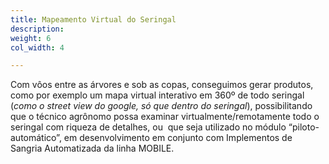```yaml
---
title: Mapeamento Virtual do Seringal
description: 
weight: 6
col_width: 4

---
```

Com vôos entre as árvores e sob as copas, conseguimos gerar produtos, como por exemplo um mapa virtual interativo em 360º de todo seringal (_como o street view do google, só que dentro do seringal_), possibilitando que o técnico agrônomo possa examinar virtualmente/remotamente todo o seringal com riqueza de detalhes, ou  que seja utilizado no módulo “piloto-automático”, em desenvolvimento em conjunto com Implementos de Sangria Automatizada da linha MOBILE.  